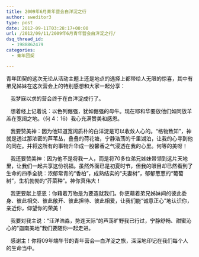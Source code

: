 ```yaml
---
title: 2009年6月青年营会白洋淀之行
author: sweditor3
type: post
date: 2012-09-11T03:28:17+00:00
url: /2012/09/11/2009年6月青年营会白洋淀之行/
dsq_thread_id:
  - 1988862479
categories:
  - 青年团契

---
```

<span style="color: #000000;">青年团契的这次无论从活动主题上还是地点的选择上都带给人无限的惊喜，其中有弟兄姊妹在这次营会上的特别感想和大家一起分享：</span>
  
<span style="color: #000000;">   我梦寐以求的营会终于在白洋淀成行了。</span>
  
<span style="color: #000000;">   想着经上记着说：以色列倔强，犹如倔强的母牛。现在耶和华要放他们如同放羊羔在宽阔之地。（何 4：16）我心充满赞美和感恩。</span>
  
<span style="color: #000000;">   我要赞美神：因为他知道宽阔质朴的白洋淀是可以收敛人心的。“格物致知”，神就是透过那浓密的芦苇丛，叠叠的荷花塘，宁静浩荡的千里湖泊，让我的心寻到他的同在。并将这所有的事物升华成一股馨香之气浸透在我的心里。何等的美呀！</span>
  
<span style="color: #000000;">   我还要赞美神：因为他不是将我一人，而是将70多位弟兄姊妹带领到这片天地里，让我们一起共享这份祝福。虽然外面已是初夏时节，但我的眼目却已然看到了生命的四季全貌：浓郁常青的“香柏”，成熟结实的“夫妻树”，郁郁葱葱的“葡萄树”，生机勃勃的“芥菜种”。神你真伟大！</span>
  
<span style="color: #000000;">   我更要献上感恩：你藉着万物是为要造就我们。你更藉着弟兄姊妹间的彼此委身、彼此相交、彼此敞开、彼此担待、彼此相爱，让我们能“诚意正心”地认识你，亲近你，仰望你的荣美！</span>
  
<span style="color: #000000;">   我要对我主说：“汪洋浩淼，势连天际”的芦荡旷野我已行过，宁静舒畅、甜蜜沁心的“迦南美地”我们要随你一起走进。</span>
  
<span style="color: #000000;">   感谢主！你将09年端午节的青年营会&#8212;白洋淀之旅，深深地印记在我们每个人的生命当中。</span>